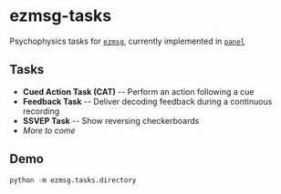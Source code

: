 # ezmsg-tasks

Psychophysics tasks for [`ezmsg`](https://github.com/iscoe/ezmsg), currently implemented in [`panel`](https://github.com/holoviz/panel)

## Tasks
* __Cued Action Task (CAT)__ -- Perform an action following a cue
* __Feedback Task__ -- Deliver decoding feedback during a continuous recording
* __SSVEP Task__ -- Show reversing checkerboards
* _More to come_

## Demo
```python
python -m ezmsg.tasks.directory
```